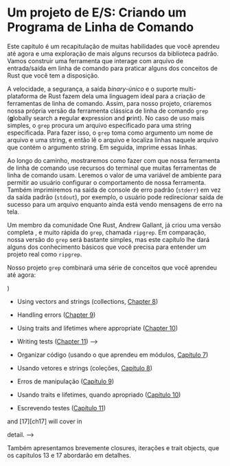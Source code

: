<!--
# An I/O Project: Building a Command Line Program
-->

# Um projeto de E/S: Criando um Programa de Linha de Comando

<!--
This chapter is a recap of the many skills you’ve learned so far and an
exploration of a few more standard library features. We’ll build a command line
tool that interacts with file and command line input/output to practice some of
the Rust concepts you now have under your belt.
-->

Este capítulo é um recapitulação de muitas habilidades que você aprendeu até agora e uma
exploração de mais alguns recursos da biblioteca padrão. Vamos construir uma
ferramenta que interage com arquivo de entrada/saída em linha de comando para praticar alguns dos
conceitos de Rust que você tem a disposição.

<!--
Rust’s speed, safety, single binary output, and cross-platform support make it
an ideal language for creating command line tools, so for our project, we’ll
make our own version of the classic command line tool `grep` (**g**lobally
search a **r**egular **e**xpression and **p**rint). In the simplest use case,
`grep` searches a specified file for a specified string. To do so, `grep` takes
as its arguments a filename and a string. Then it reads the file, finds lines
in that file that contain the string argument, and prints those lines.
-->

A velocidade, a segurança, a saída *binary-único* e o suporte multi-plataforma de Rust 
fazem dela uma linguagem ideal para a criação de ferramentas de linha de comando. Assim, 
para nosso projeto, criaremos nossa própria versão da ferramenta clássica de linha de comando `grep` 
(**g**lobally search a **r**egular **e**xpression and **p**rint). No caso de uso mais simples, 
o `grep` procura um arquivo especificado para uma string especificada. Para fazer isso, o `grep` 
toma como argumento um nome de arquivo e uma string, e então lê o arquivo e localiza linhas naquele 
arquivo que contém o argumento string. Em seguida, imprime essas linhas.

<!--
Along the way, we’ll show how to make our command line tool use features of the
terminal that many command line tools use. We’ll read the value of an
environment variable to allow the user to configure the behavior of our tool.
We’ll also print error messages to the standard error console stream (`stderr`)
instead of standard output (`stdout`), so, for example, the user can redirect
successful output to a file while still seeing error messages onscreen.
-->

Ao longo do caminho, mostraremos como fazer com que nossa ferramenta de linha de comando use recursos do
terminal que muitas ferramentas de linha de comando usam. Leremos o valor de uma
variável de ambiente para permitir ao usuário configurar o comportamento de nossa ferramenta.
Também imprimiremos na saída de console de erro padrão (`stderr`) em vez da
saída padrão (`stdout`), por exemplo, o usuário pode redirecionar saída de sucesso
para um arquivo enquanto ainda está vendo mensagens de erro na tela.

<!--
One Rust community member, Andrew Gallant, has already created a fully
featured, very fast version of `grep`, called `ripgrep`. By comparison, our
version of `grep` will be fairly simple, but this chapter will give you some of
the background knowledge you need to understand a real-world project such as
`ripgrep`.
-->

Um membro da comunidade One Rust, Andrew Gallant, já criou uma versão completa
, e muito rápida do `grep`, chamada `ripgrep`. Em comparação, nossa
versão do `grep` será bastante simples, mas este capítulo lhe dará alguns dos
conhecimento básicos que você precisa para entender um projeto real como
`ripgrep`.

<!--
Our `grep` project will combine a number of concepts you’ve learned so far:
-->

Nosso projeto `grep` combinará uma série de conceitos que você aprendeu até agora:

<!--
* Organizing code (using what you learned about modules in [Chapter 7][ch7]<!--
  ignore -->)
* Using vectors and strings (collections, [Chapter 8][ch8]<!-- ignore -->)
* Handling errors ([Chapter 9][ch9]<!-- ignore -->)
* Using traits and lifetimes where appropriate ([Chapter 10][ch10]<!-- ignore
  -->)
* Writing tests ([Chapter 11][ch11]<!-- ignore -->)
-->

* Organizar código (usando o que aprendeu em módulos, [Capítulo 7][ch7]<!--
  ignore -->)
* Usando vetores e strings (coleções, [Capítulo 8][ch8]<!--
  ignore -->)
* Erros de manipulação ([Capítulo 9][ch9]<!--
  ignore -->)
* Usando traits e lifetimes, quando apropriado ([Capítulo 10][ch10]<!--
  ignore -->)
* Escrevendo testes ([Capítulo 11][ch11]<!--
  ignore -->)

<!--
We’ll also briefly introduce closures, iterators, and trait objects, which
Chapters [13][ch13]<!-- ignore --> and [17][ch17]<!-- ignore --> will cover in
detail.
-->

Também apresentamos brevemente closures, iterações e trait objects, que
os capítulos 13 e 17 abordarão em detalhes.

[ch7]: ch07-00-managing-growing-projects-with-packages-crates-and-modules.html
[ch8]: ch08-00-common-collections.html
[ch9]: ch09-00-error-handling.html
[ch10]: ch10-00-generics.html
[ch11]: ch11-00-testing.html
[ch13]: ch13-00-functional-features.html
[ch17]: ch17-00-oop.html
